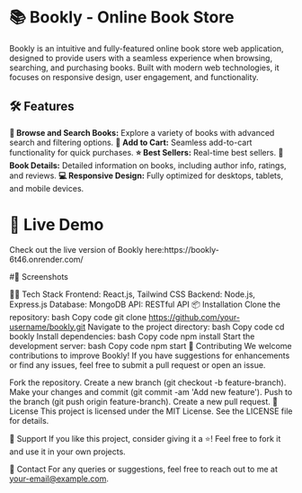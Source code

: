 <h1>📚 Bookly - Online Book Store</h1>

Bookly is an intuitive and fully-featured online book store web application, designed to provide users with a seamless experience when browsing, searching, and purchasing books. Built with modern web technologies, it focuses on responsive design, user engagement, and functionality.

<h2>🛠️ Features</h2>
<b>📖 Browse and Search Books:</b> Explore a variety of books with advanced search and filtering options.
<b>🛒 Add to Cart:</b> Seamless add-to-cart functionality for quick purchases.
<b>⭐ Best Sellers:</b> Real-time best sellers.
<b>💬 Book Details:</b> Detailed information on books, including author info, ratings, and reviews.
<b>💻 Responsive Design:</b> Fully optimized for desktops, tablets, and mobile devices.


<h1>🚀 Live Demo</h1>
Check out the live version of Bookly here:https://bookly-6t46.onrender.com/

#🎨 Screenshots



🧑‍💻 Tech Stack
Frontend: React.js, Tailwind CSS
Backend: Node.js, Express.js
Database: MongoDB
API: RESTful API
📦 Installation
Clone the repository:
bash
Copy code
git clone https://github.com/your-username/bookly.git
Navigate to the project directory:
bash
Copy code
cd bookly
Install dependencies:
bash
Copy code
npm install
Start the development server:
bash
Copy code
npm start
🚧 Contributing
We welcome contributions to improve Bookly! If you have suggestions for enhancements or find any issues, feel free to submit a pull request or open an issue.

Fork the repository.
Create a new branch (git checkout -b feature-branch).
Make your changes and commit (git commit -am 'Add new feature').
Push to the branch (git push origin feature-branch).
Create a new pull request.
📝 License
This project is licensed under the MIT License. See the LICENSE file for details.

🌟 Support
If you like this project, consider giving it a ⭐️! Feel free to fork it and use it in your own projects.

📧 Contact
For any queries or suggestions, feel free to reach out to me at your-email@example.com.
